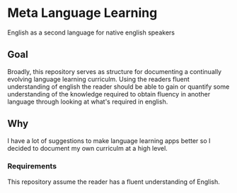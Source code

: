 # Meta Language Learning

English as a second language for native english speakers

## Goal

Broadly, this repository serves as structure for documenting a continually evolving language learning curriculm. Using the readers fluent understanding of english the reader should be able to gain or quantify some understanding of the knowledge required to obtain fluency in another language through looking at what's required in english.

## Why

I have a lot of suggestions to make language learning apps better so I decided to document my own curriculm at a high level.

### Requirements

This repository assume the reader has a fluent understanding of English.